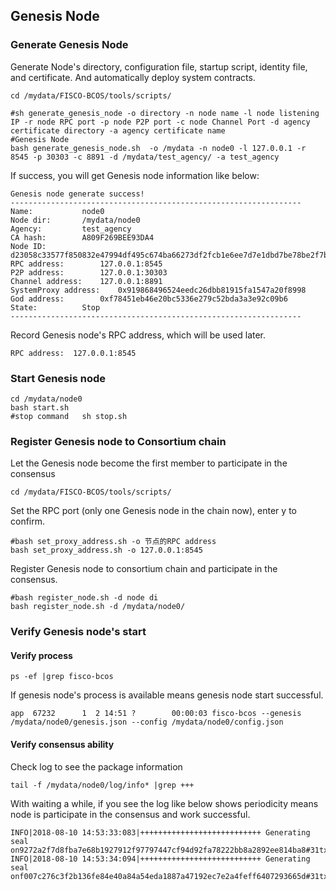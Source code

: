 
## Genesis Node

### Generate Genesis Node
Generate Node's directory, configuration file, startup script, identity file, and certificate. And automatically deploy system contracts.

```shell
cd /mydata/FISCO-BCOS/tools/scripts/

#sh generate_genesis_node -o directory -n node name -l node listening IP -r node RPC port -p node P2P port -c node Channel Port -d agency certificate directory -a agency certificate name
#Genesis Node
bash generate_genesis_node.sh  -o /mydata -n node0 -l 127.0.0.1 -r 8545 -p 30303 -c 8891 -d /mydata/test_agency/ -a test_agency
```
If success, you will get Genesis node information like below:

``` shell
Genesis node generate success!
-----------------------------------------------------------------
Name:			node0
Node dir:		/mydata/node0
Agency:			test_agency
CA hash:		A809F269BEE93DA4
Node ID:		d23058c33577f850832e47994df495c674ba66273df2fcb1e6ee7d7e1dbd7be78be2f7b302c9d15842110b3db6239da2aa98ddf68e512b452df748d3d3e4c1cd
RPC address:		127.0.0.1:8545
P2P address:		127.0.0.1:30303
Channel address:	127.0.0.1:8891
SystemProxy address:	0x919868496524eedc26dbb81915fa1547a20f8998
God address:		0xf78451eb46e20bc5336e279c52bda3a3e92c09b6
State:			Stop
-----------------------------------------------------------------
```

Record Genesis node's RPC address, which will be used later.
``` shell
RPC address:  127.0.0.1:8545
```

### Start Genesis node

``` shell
cd /mydata/node0
bash start.sh
#stop command   sh stop.sh
```

### Register Genesis node to Consortium chain
Let the Genesis node become the first member to participate in the consensus

``` shell
cd /mydata/FISCO-BCOS/tools/scripts/

```

Set the RPC port (only one Genesis node in the chain now), enter y to confirm.

``` shell
#bash set_proxy_address.sh -o 节点的RPC address
bash set_proxy_address.sh -o 127.0.0.1:8545
```

Register Genesis node to consortium chain and participate in the consensus.

``` shell
#bash register_node.sh -d node di
bash register_node.sh -d /mydata/node0/
```



### Verify Genesis node's start

#### Verify process


``` shell
ps -ef |grep fisco-bcos
```
If genesis node's process is available means genesis node start successful.

``` log
app  67232      1  2 14:51 ?        00:00:03 fisco-bcos --genesis /mydata/node0/genesis.json --config /mydata/node0/config.json
```

#### Verify consensus ability

Check log to see the package information

``` shell
tail -f /mydata/node0/log/info* |grep +++
```

With waiting a while, if you see the log like below shows periodicity means node is participate in the consensus and work successful.

``` log
INFO|2018-08-10 14:53:33:083|+++++++++++++++++++++++++++ Generating seal on9272a2f7d8fba7e68b1927912f97797447cf94d92fa78222bb8a2892ee814ba8#31tx:0,maxtx:0,tq.num=0time:1533884013083
INFO|2018-08-10 14:53:34:094|+++++++++++++++++++++++++++ Generating seal onf007c276c3f2b136fe84e40a84a54eda1887a47192ec7e2a4feff6407293665d#31tx:0,maxtx:0,tq.num=0time:1533884014094
```
